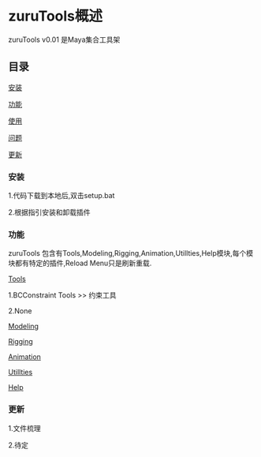 # zuruTools概述

zuruTools v0.01 是Maya集合工具架

## 目录

[安装](###安装)

[功能](###功能)

[使用](###使用)

[问题](###问题)

[更新](###更新)


### 安装

1.代码下载到本地后,双击setup.bat

2.根据指引安装和卸载插件

### 功能
zuruTools 包含有Tools,Modeling,Rigging,Animation,Utillties,Help模块,每个模块都有特定的插件,Reload Menu只是刷新重载.

[Tools](Tools)

1.BCConstraint Tools >> 约束工具

2.None

[Modeling](Modeling)

[Rigging](Rigging)

[Animation](Animation)

[Utillties](Utillties)

[Help](Help)

### 更新

1.文件梳理

2.待定

